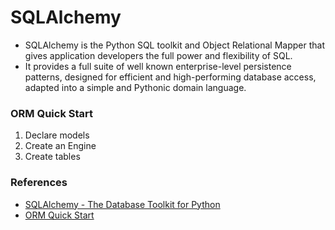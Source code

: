 # SQLAlchemy
- SQLAlchemy is the Python SQL toolkit and Object Relational Mapper that gives application developers the full power and flexibility of SQL.
- It provides a full suite of well known enterprise-level persistence patterns, designed for efficient and high-performing database access, adapted into a simple and Pythonic domain language.

### ORM Quick Start
1. Declare models
2. Create an Engine
3. Create tables


### References
- [SQLAlchemy - The Database Toolkit for Python](https://www.sqlalchemy.org/)
- [ORM Quick Start](https://docs.sqlalchemy.org/en/20/orm/quickstart.html)